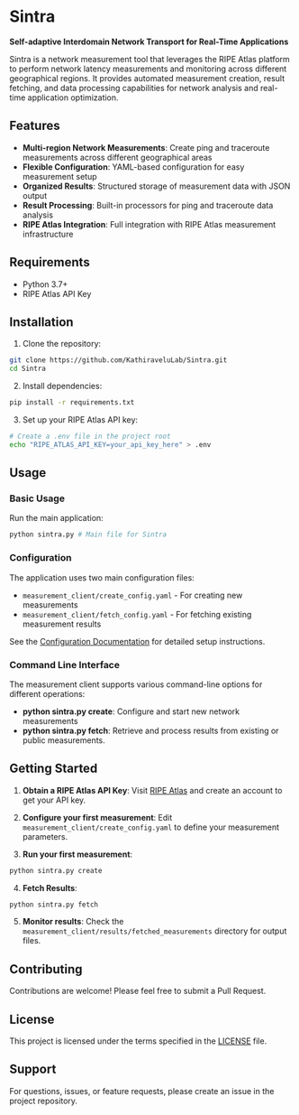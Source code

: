 # Sintra

**Self-adaptive Interdomain Network Transport for Real-Time Applications**

Sintra is a network measurement tool that leverages the RIPE Atlas platform to perform network latency measurements and monitoring across different geographical regions. It provides automated measurement creation, result fetching, and data processing capabilities for network analysis and real-time application optimization.

## Features

- **Multi-region Network Measurements**: Create ping and traceroute measurements across different geographical areas
- **Flexible Configuration**: YAML-based configuration for easy measurement setup
- **Organized Results**: Structured storage of measurement data with JSON output
- **Result Processing**: Built-in processors for ping and traceroute data analysis
- **RIPE Atlas Integration**: Full integration with RIPE Atlas measurement infrastructure

## Requirements

- Python 3.7+
- RIPE Atlas API Key

## Installation

1. Clone the repository:
```bash
git clone https://github.com/KathiraveluLab/Sintra.git
cd Sintra
```

2. Install dependencies:
```bash
pip install -r requirements.txt
```

3. Set up your RIPE Atlas API key:
```bash
# Create a .env file in the project root
echo "RIPE_ATLAS_API_KEY=your_api_key_here" > .env
```

## Usage

### Basic Usage

Run the main application:
```bash
python sintra.py # Main file for Sintra
```

### Configuration

The application uses two main configuration files:

- `measurement_client/create_config.yaml` - For creating new measurements
- `measurement_client/fetch_config.yaml` - For fetching existing measurement results

See the [Configuration Documentation](docs/configuration.md) for detailed setup instructions.

### Command Line Interface

The measurement client supports various command-line options for different operations:

- **python sintra.py create**: Configure and start new network measurements
- **python sintra.py fetch**: Retrieve and process results from existing or public measurements.


## Getting Started

1. **Obtain a RIPE Atlas API Key**: Visit [RIPE Atlas](https://atlas.ripe.net/) and create an account to get your API key.

2. **Configure your first measurement**: Edit `measurement_client/create_config.yaml` to define your measurement parameters.

3. **Run your first measurement**:
```bash
python sintra.py create
```
4. **Fetch Results**:
```bash
python sintra.py fetch
```

5. **Monitor results**: Check the `measurement_client/results/fetched_measurements` directory for output files.

## Contributing

Contributions are welcome! Please feel free to submit a Pull Request.

## License

This project is licensed under the terms specified in the [LICENSE](LICENSE) file.

## Support

For questions, issues, or feature requests, please create an issue in the project repository.
